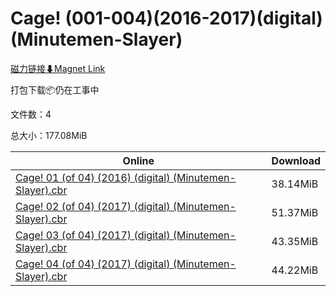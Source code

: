 # Cage! (001-004)(2016-2017)(digital)(Minutemen-Slayer)

[磁力链接⬇Magnet Link](magnet:?xt=urn:btih:34685fa4fe3289f3eeff2114e16bbcf42f532cdf&dn=Cage%21%20%28001-004%29%282016-2017%29%28digital%29%28Minutemen-Slayer%29)

打包下载📦仍在工事中

文件数：4

总大小：177.08MiB

Online | Download
--- | ---
[Cage! 01 (of 04) (2016) (digital) (Minutemen-Slayer).cbr](https://github.com/alicewish/markdown/blob/master/comic/Cage-01-of-04-2016-digital-Minutemen-Slayer-cbr.md) | 38.14MiB
[Cage! 02 (of 04) (2017) (digital) (Minutemen-Slayer).cbr](https://github.com/alicewish/markdown/blob/master/comic/Cage-02-of-04-2017-digital-Minutemen-Slayer-cbr.md) | 51.37MiB
[Cage! 03 (of 04) (2017) (digital) (Minutemen-Slayer).cbr](https://github.com/alicewish/markdown/blob/master/comic/Cage-03-of-04-2017-digital-Minutemen-Slayer-cbr.md) | 43.35MiB
[Cage! 04 (of 04) (2017) (digital) (Minutemen-Slayer).cbr](https://github.com/alicewish/markdown/blob/master/comic/Cage-04-of-04-2017-digital-Minutemen-Slayer-cbr.md) | 44.22MiB
